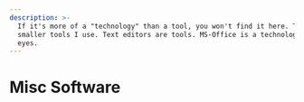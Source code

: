 ```yaml
---
description: >-
  If it's more of a "technology" than a tool, you won't find it here. These are
  smaller tools I use. Text editors are tools. MS-Office is a technology in my
  eyes.
---
```


# Misc Software

